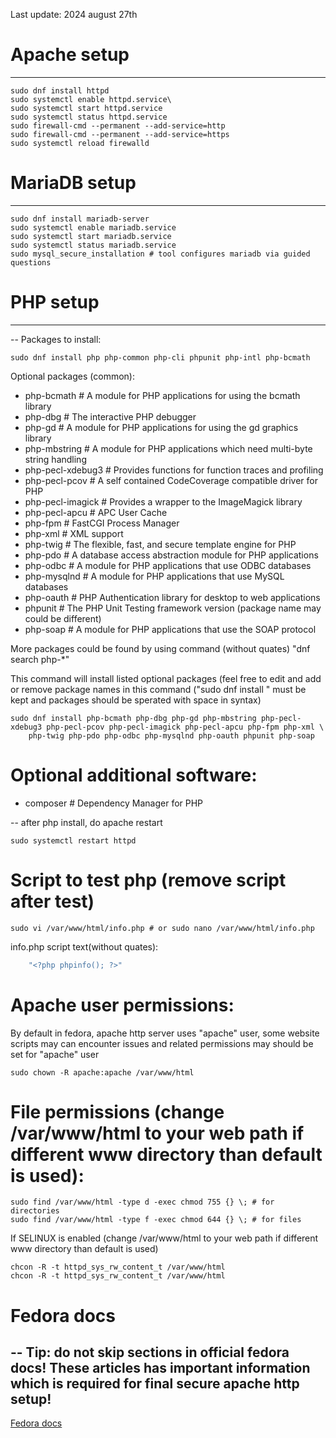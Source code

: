 Last update: 2024 august 27th

# Apache setup
***
    
```
sudo dnf install httpd
sudo systemctl enable httpd.service\
sudo systemctl start httpd.service
sudo systemctl status httpd.service
sudo firewall-cmd --permanent --add-service=http
sudo firewall-cmd --permanent --add-service=https
sudo systemctl reload firewalld
```

# MariaDB setup
***

```
sudo dnf install mariadb-server
sudo systemctl enable mariadb.service
sudo systemctl start mariadb.service
sudo systemctl status mariadb.service
sudo mysql_secure_installation # tool configures mariadb via guided questions
```

# PHP setup
***

-- Packages to install:

```
sudo dnf install php php-common php-cli phpunit php-intl php-bcmath
```

Optional packages (common):
<ul>
    <li>php-bcmath       # A module for PHP applications for using the bcmath library</li>
    <li>php-dbg          # The interactive PHP debugger</li>
    <li>php-gd           # A module for PHP applications for using the gd graphics library</li>
    <li>php-mbstring     # A module for PHP applications which need multi-byte string handling</li>
    <li>php-pecl-xdebug3 # Provides functions for function traces and profiling</li>
    <li>php-pecl-pcov    # A self contained CodeCoverage compatible driver for PHP</li>
    <li>php-pecl-imagick # Provides a wrapper to the ImageMagick library</li>
    <li>php-pecl-apcu    # APC User Cache</li>
    <li>php-fpm          # FastCGI Process Manager</li>
    <li>php-xml          # XML support</li>
    <li>php-twig         # The flexible, fast, and secure template engine for PHP</li>
    <li>php-pdo          # A database access abstraction module for PHP applications</li>
    <li>php-odbc         # A module for PHP applications that use ODBC databases</li>
    <li>php-mysqlnd      # A module for PHP applications that use MySQL databases</li>
    <li>php-oauth        # PHP Authentication library for desktop to web applications</li>
    <li>phpunit          # The PHP Unit Testing framework version (package name may could be different)</li>
    <li>php-soap         # A module for PHP applications that use the SOAP protocol</li>
</ul>

More packages could be found by using command (without quates) "dnf search php-*"

This command will install listed optional packages (feel free to edit and add or remove package names in this command ("sudo dnf install " must be kept and packages should be sperated with space in syntax)

```
sudo dnf install php-bcmath php-dbg php-gd php-mbstring php-pecl-xdebug3 php-pecl-pcov php-pecl-imagick php-pecl-apcu php-fpm php-xml \
    php-twig php-pdo php-odbc php-mysqlnd php-oauth phpunit php-soap
```

# Optional additional software:
* composer         # Dependency Manager for PHP

-- after php install, do apache restart

```
sudo systemctl restart httpd
```

# Script to test php (remove script after test)

```
sudo vi /var/www/html/info.php # or sudo nano /var/www/html/info.php
```

info.php script text(without quates):
```php
    "<?php phpinfo(); ?>"
```

# Apache user permissions:
By default in fedora, apache http server uses "apache" user, some website scripts may can encounter issues and related permissions may should be set for "apache" user

```
sudo chown -R apache:apache /var/www/html
```

# File permissions (change /var/www/html to your web path if different www directory than default is used):

```
sudo find /var/www/html -type d -exec chmod 755 {} \; # for directories
sudo find /var/www/html -type f -exec chmod 644 {} \; # for files
```

If SELINUX is enabled (change /var/www/html to your web path if different www directory than default is used)

```
chcon -R -t httpd_sys_rw_content_t /var/www/html
chcon -R -t httpd_sys_rw_content_t /var/www/html
```

# Fedora docs
-- Tip: do not skip sections in official fedora docs! These articles has important information which is required for final secure apache http setup!
-----------------------------
<a href="https://docs.fedoraproject.org/en-US/quick-docs/getting-started-with-apache-http-server">Fedora docs</a>
